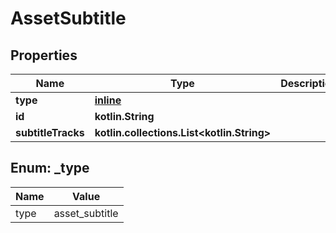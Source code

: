 
# AssetSubtitle

## Properties
| Name | Type | Description | Notes |
| ------------ | ------------- | ------------- | ------------- |
| **type** | [**inline**](#Type) |  |  [optional] |
| **id** | **kotlin.String** |  |  [optional] |
| **subtitleTracks** | **kotlin.collections.List&lt;kotlin.String&gt;** |  |  [optional] |


<a id="Type"></a>
## Enum: _type
| Name | Value |
| ---- | ----- |
| type | asset_subtitle |



